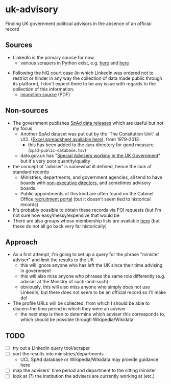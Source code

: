 # uk-advisory

Finding UK government political advisors in the absence of an official record

## Sources

- LinkedIn is the primary source for now
  - various scrapers in Python exist, e.g. [here][1] and [here][2]

[1]: https://github.com/junks/linkedInScraper
[2]: https://github.com/eracle/linkedin

- Following the hiQ court case (in which LinkedIn was ordered not to restrict or hinder in any way the collection of data made public through its platform), I don't expect there to be any issue with regards to the collection of this information.
  - [injunction source][3] (PDF)

[3]: https://www.almcms.com/contrib/content/uploads/sites/292/2017/08/HiQInjunction.pdf

## Non-sources

- The government publishes [SpAd data releases][SpAd_data_releases] which are useful but not my focus
  - Another SpAd dataset was put out by the 'The Consitution Unit' at UCL ([Excel spreadsheet available here][SpAd_data_UCL]), from 1979-2013
    - this has been added to the `data` directory for good measure (`spad-public-database.tsv`)
  - data.gov.uk has "[Special Advisers working in the UK Government][SpAd_data_gov]" but it's very poor quantity/quality
- the concept of 'adviser' is somewhat ill defined, hence the lack of standard records
  - Ministries, departments, and government agencies, all tend to have boards with [non-executive directors][NED_wiki], and sometimes advisory boards.
  - Public appointments of this kind are often found on the Cabinet Office [recruitment portal][CO_portal] (but it doesn't seem tied to historical records)
- It's probably possible to obtain these records via FOI requests (but I'm not sure how easy/messy/expensive that would be
- There are also groups whose membership lists are available [here][gov_groups] (but these do not all go back very far historically)

[SpAd_data_releases]: https://www.gov.uk/government/collections/special-adviser-data-releases-numbers-and-costs
[SpAd_data_gov]: https://data.gov.uk/dataset/special-advisers
[SpAd_data_UCL]: https://www.ucl.ac.uk/constitution-unit/research/government/special-advisers
[NED_wiki]: https://en.wikipedia.org/wiki/Non-executive_director
[CO_portal]: https://publicappointments.cabinetoffice.gov.uk/search-appointments/
[gov_groups]: https://www.gov.uk/government/groups

## Approach

- As a first attempt, I'm going to set up a query for the phrase "minister adviser" and limit the results to the UK
  - this will ignore anyone who has left the UK since their time advising in government
  - this will also miss anyone who phrases the same role differently (e.g. adviser at the Ministry of such-and-such)
  - obviously, this will also miss anyone who simply does not use LinkedIn, but there does not seem to be an official record so I'll make do!
- The profile URLs will be collected, from which I should be able to discern the time period in which they were an adviser
  - the next step is then to determine which adviser this corresponds to, which should be possible through Wikipedia/Wikidata

## TODO

- [ ] try out a LinkedIn query tool/scraper
- [ ] sort the results into ministries/departments
  - UCL SpAd database or Wikipedia/Wikidata may provide guidance here
- [ ] map the advisers' time period and department to the sitting minister
- [ ] look at (?) the institution the advisers are currently working at (etc.)
